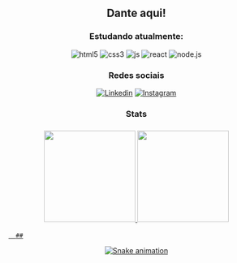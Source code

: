 <h2 align="center"> Dante aqui! </h2>

<div align="center">
    <h3>Estudando atualmente:</h3>
    <img src="https://img.shields.io/badge/html5-%23E34F26.svg?style=for-the-badge&logo=html5&logoColor=white" alt="html5">
    <img src="https://img.shields.io/badge/css3-%231572B6.svg?style=for-the-badge&logo=css3&logoColor=white" alt="css3">
    <img src="https://img.shields.io/badge/javascript-%23323330.svg?style=for-the-badge&logo=javascript&logoColor=%23F7DF1E" alt="js">
    <img src="https://img.shields.io/badge/react-%2320232a.svg?style=for-the-badge&logo=react&logoColor=%2361DAFB" alt="react">
    <img src="https://img.shields.io/badge/node.js-6DA55F?style=for-the-badge&logo=node.js&logoColor=white" alt="node.js">
    <br>
    <h3>Redes sociais</h3>
    <a href="https://www.linkedin.com/in/igor-dante-5a69381b6/" target="_blank"><img src="https://img.shields.io/badge/linkedin-%230077B5.svg?style=for-the-badge&logo=linkedin&logoColor=white" alt="Linkedin"></a>
    <a href="https://www.instagram.com/igor.dantee/" target="_blank"><img src="https://img.shields.io/badge/Instagram-%23E4405F.svg?style=for-the-badge&logo=Instagram&logoColor=white" alt="Instagram"></a>
<br>

  <h3 align="center">Stats<h3>
  <a href="https://github.com/IgDante">
  <img height="180em" src="https://github-readme-stats.vercel.app/api?username=IgDante&show_icons=true&theme=dark&include_all_commits=true&count_private=true"/>
  <img height="180em" src="https://github-readme-stats.vercel.app/api/top-langs/?username=IgDante&layout=compact&langs_count=7&theme=dark"/>
</div>   
 
      ##

<div align="center"> 
 
  ![Snake animation](https://github.com/IgDante/IgDante/blob/output/github-contribution-grid-snake.svg)
 
</div>
